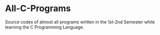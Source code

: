 # All-C-Programs
Source codes of almost all programs written in the 1st-2nd Semester while learning the C Programming Language.
